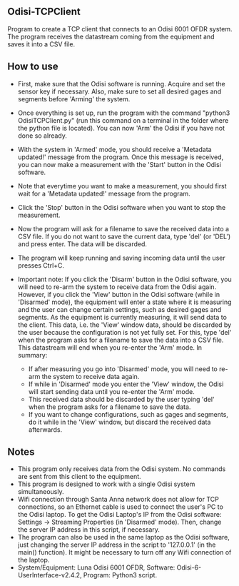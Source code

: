 ## Odisi-TCPClient
Program to create a TCP client that connects to an Odisi 6001 OFDR system. The program receives the datastream coming from the equipment and saves it into a CSV file.

## How to use

- First, make sure that the Odisi software is running. Acquire and set the sensor key if necessary. Also, make sure to set all desired gages and segments before 'Arming' the system.
- Once everything is set up, run the program with the command "python3 OdisiTCPClient.py" (run this command on a terminal in the folder where the python file is located). You can now 'Arm' the Odisi if you have not done so already.
- With the system in 'Armed' mode, you should receive a 'Metadata updated!' message from the program. Once this message is received, you can now make a measurement with the 'Start' button in the Odisi software.
- Note that everytime you want to make a measurement, you should first wait for a 'Metadata updated!' message from the program.
- Click the 'Stop' button in the Odisi software when you want to stop the measurement.
- Now the program will ask for a filename to save the received data into a CSV file. If you do not want to save the current data, type 'del' (or 'DEL') and press enter. The data will be discarded.
- The program will keep running and saving incoming data until the user presses Ctrl+C.

- Important note: If you click the 'Disarm' button in the Odisi software, you will need to re-arm the system to receive data from the Odisi again. However, if you click the 'View' button in the Odisi software (while in 'Disarmed' mode), the equipment will enter a state where it is measuring and the user can change certain settings, such as desired gages and segments. As the equipment is currently measuring, it will send data to the client. This data, i.e. the 'View' window data, should be discarded by the user because the configuration is not yet fully set. For this, type 'del' when the program asks for a filename to save the data into a CSV file. This datastream will end when you re-enter the 'Arm' mode. In summary:
  - If after measuring you go into 'Disarmed' mode, you will need to re-arm the system to receive data again.
  - If while in 'Disarmed' mode you enter the 'View' window, the Odisi will start sending data until you re-enter the 'Arm' mode.
  - This received data should be discarded by the user typing 'del' when the program asks for a filename to save the data.
  - If you want to change configurations, such as gages and segments, do it while in the 'View' window, but discard the received data afterwards.

## Notes
- This program only receives data from the Odisi system. No commands are sent from this client to the equipment.
- This program is designed to work with a single Odisi system simultaneously.
- Wifi connection through Santa Anna network does not allow for TCP connections, so an Ethernet cable is used to connect the user's PC to the Odisi laptop. To get the Odisi Laptop's IP from the Odisi software: Settings -> Streaming Properties (in 'Disarmed' mode). Then, change the server IP address in this script, if necessary.
- The program can also be used in the same laptop as the Odisi software, just changing the server IP address in the script to '127.0.0.1' (in the main() function). It might be necessary to turn off any Wifi connection of the laptop.
- System/Equipment: Luna Odisi 6001 OFDR, Software: Odisi-6-UserInterface-v2.4.2, Program: Python3 script.
